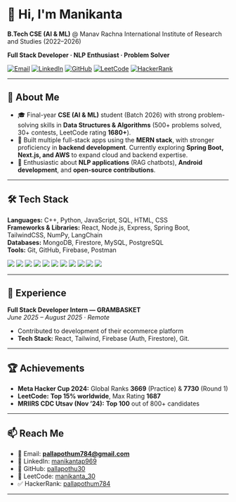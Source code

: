# 👋 Hi, I'm Manikanta

**B.Tech CSE (AI & ML)** @ Manav Rachna International Institute of Research and Studies (2022–2026)

**Full Stack Developer · NLP Enthusiast · Problem Solver**

<p align="left">
  <a href="mailto:pallapothum784@gmail.com"><img alt="Email" src="https://img.shields.io/badge/Email-pallapothum784%40gmail.com-red?logo=gmail"></a>
  <a href="https://www.linkedin.com/in/manikantap969"><img alt="LinkedIn" src="https://img.shields.io/badge/LinkedIn-manikantap969-blue?logo=linkedin"></a>
  <a href="https://github.com/pallapothu30"><img alt="GitHub" src="https://img.shields.io/badge/GitHub-pallapothu30-black?logo=github"></a>
  <a href="https://leetcode.com/u/manikanta_30/"><img alt="LeetCode" src="https://img.shields.io/badge/LeetCode-manikanta__30-black?logo=leetcode"></a>
  <a href="https://www.hackerrank.com/profile/pallapothum784"><img alt="HackerRank" src="https://img.shields.io/badge/HackerRank-pallapothum784-brightgreen?logo=hackerrank"></a>
</p>

---

## 🚀 About Me

- 🎓 Final-year **CSE (AI & ML)** student (Batch 2026) with strong problem-solving skills in **Data Structures & Algorithms** (500+ problems solved, 30+ contests, LeetCode rating **1680+**).  
- 🔭 Built multiple full-stack apps using the **MERN stack**, with stronger proficiency in **backend development**. Currently exploring **Spring Boot, Next.js, and AWS** to expand cloud and backend expertise.  
- 🧠 Enthusiastic about **NLP applications** (RAG chatbots), **Android development**, and **open-source contributions**.  


---

## 🛠️ Tech Stack

**Languages:** C++, Python, JavaScript, SQL, HTML, CSS  
**Frameworks & Libraries:** React, Node.js, Express, Spring Boot, TailwindCSS, NumPy, LangChain  
**Databases:** MongoDB, Firestore, MySQL, PostgreSQL  
**Tools:** Git, GitHub, Firebase, Postman

<p align="left">
  <img src="https://img.shields.io/badge/C++-00599C?logo=c%2B%2B&logoColor=white" />
  <img src="https://img.shields.io/badge/Python-3776AB?logo=python&logoColor=white" />
  <img src="https://img.shields.io/badge/JavaScript-F7DF1E?logo=javascript&logoColor=black" />
  <img src="https://img.shields.io/badge/React-20232A?logo=react&logoColor=61DAFB" />
  <img src="https://img.shields.io/badge/Node.js-339933?logo=node.js&logoColor=white" />
  <img src="https://img.shields.io/badge/Express-000000?logo=express&logoColor=white" />
  <img src="https://img.shields.io/badge/Spring%20Boot-6DB33F?logo=springboot&logoColor=white" />
  <img src="https://img.shields.io/badge/TailwindCSS-06B6D4?logo=tailwindcss&logoColor=white" />
  <img src="https://img.shields.io/badge/MongoDB-47A248?logo=mongodb&logoColor=white" />
  <img src="https://img.shields.io/badge/PostgreSQL-4169E1?logo=postgresql&logoColor=white" />
  <img src="https://img.shields.io/badge/Firebase-FFCA28?logo=firebase&logoColor=black" />
</p>

---

## 💼 Experience

**Full Stack Developer Intern — GRAMBASKET**  
*June 2025 – August 2025 · Remote*

- Contributed to development of their ecommerce platform
- **Tech Stack:** React, Tailwind, Firebase (Auth, Firestore), Git.

---

## 🏆 Achievements

- **Meta Hacker Cup 2024:** Global Ranks **3669** (Practice) & **7730** (Round 1)  
- **LeetCode:** **Top 15% worldwide**, Max Rating **1687**  
- **MRIIRS CDC Utsav (Nov ’24):** **Top 100** out of 800+ candidates  

---

## 📫 Reach Me

- 📧 Email: **pallapothum784@gmail.com**  
- 🔗 LinkedIn: [manikantap969](https://linkedin.com/in/manikantap969)  
- 🐙 GitHub: [pallapothu30](https://github.com/pallapothu30)  
- 🧩 LeetCode: [manikanta_30](https://leetcode.com/u/manikanta_30/)  
- ✅ HackerRank: [pallapothum784](https://www.hackerrank.com/profile/pallapothum784)

---



